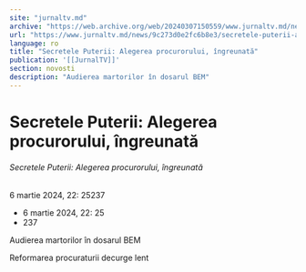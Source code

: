 ```yaml
---
site: "jurnaltv.md"
archive: "https://web.archive.org/web/20240307150559/www.jurnaltv.md/news/9c273d0e2fc6b8e3/secretele-puterii-alegerea-procurorului-ingreunata.html"
url: "https://www.jurnaltv.md/news/9c273d0e2fc6b8e3/secretele-puterii-alegerea-procurorului-ingreunata.html"
language: ro
title: "Secretele Puterii: Alegerea procurorului, îngreunată"
publication: '[[JurnalTV]]'
section: novosti
description: "Audierea martorilor în dosarul BEM"
---
```


# Secretele Puterii: Alegerea procurorului, îngreunată

###### Secretele Puterii: Alegerea procurorului, îngreunată

6 martie 2024, 22: 25237

- 6 martie 2024, 22: 25
- 237

Audierea martorilor în dosarul BEM

Reformarea procuraturii decurge lent